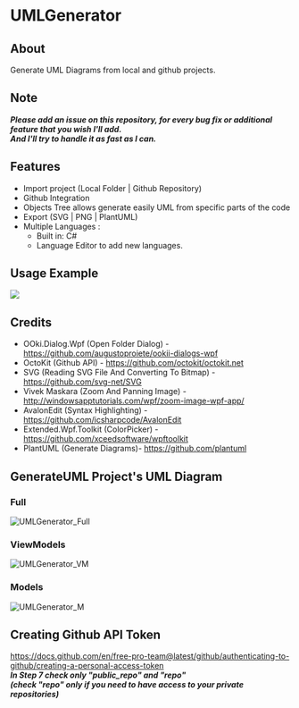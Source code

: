 

# UMLGenerator
## About
Generate UML Diagrams from local and github projects.

## Note
***Please add an issue on this repository, for every bug fix or additional feature that you wish I'll add.</br>
And I'll try to handle it as fast as I can.***

## Features
- Import project (Local Folder | Github Repository)
- Github Integration
- Objects Tree allows generate easily UML from specific parts of the code
- Export (SVG | PNG | PlantUML)
- Multiple Languages :
	- Built in: C#
	- Language Editor to add new languages.
## Usage Example
![](https://user-images.githubusercontent.com/42064794/106755003-4b264b00-6636-11eb-98f5-1bc6d4722001.gif)

## Credits
- OOki.Dialog.Wpf (Open Folder Dialog) - https://github.com/augustoproiete/ookii-dialogs-wpf
- OctoKit (Github API) - https://github.com/octokit/octokit.net
- SVG (Reading SVG File And Converting To Bitmap) - https://github.com/svg-net/SVG
- Vivek Maskara (Zoom And Panning Image) - http://windowsapptutorials.com/wpf/zoom-image-wpf-app/
- AvalonEdit (Syntax Highlighting) - https://github.com/icsharpcode/AvalonEdit
- Extended.Wpf.Toolkit (ColorPicker) - https://github.com/xceedsoftware/wpftoolkit
- PlantUML (Generate Diagrams)- https://github.com/plantuml

## GenerateUML Project's UML Diagram
### Full
![UMLGenerator_Full](https://user-images.githubusercontent.com/42064794/106758026-b4f42400-6639-11eb-940f-254cff508b12.png)
### ViewModels
![UMLGenerator_VM](https://user-images.githubusercontent.com/42064794/106758033-b6bde780-6639-11eb-90f7-231efeb72f44.png)
### Models
![UMLGenerator_M](https://user-images.githubusercontent.com/42064794/106758034-b7567e00-6639-11eb-8ca9-7354f4476ed8.png)


## Creating Github API Token
https://docs.github.com/en/free-pro-team@latest/github/authenticating-to-github/creating-a-personal-access-token
<br/>
***In Step 7 check only "public_repo" and "repo" <br/>
(check "repo" only if you need to have access to your private repositories)***


